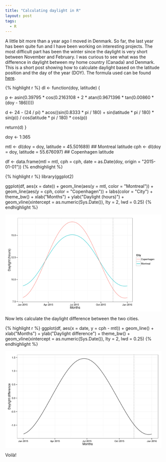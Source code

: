 ```yaml
---
title: "Calculating daylight in R"
layout: post
tags:
  - R
---
```


A little bit more than a year ago I moved in Denmark. So far, the last year has been quite fun and I have been working on interesting projects. The most difficult part has been the winter since the daylight is very short between November and February. I was curious to see what was the difference in daylight between my home country (Canada) and Denmark. This is a short post showing how to calculate daylight based on the latitude position and the day of the year (DOY). The formula used can be found [here](http://stackoverflow.com/questions/6372802/calculate-daylight-hours-based-on-gegraphical-coordinates).


{% highlight r %}
dl <- function(doy, latitude) {

  p <- asin(0.39795 * cos(0.2163108 + 2 * atan(0.9671396 * tan(0.00860 * (doy - 186)))))

  d <- 24 - (24 / pi) * acos((sin(0.8333 * pi / 180) + sin(latitude * pi / 180) * sin(p)) / 
    cos(latitude * pi / 180) * cos(p))

  return(d)
}

doy <- 1:365

mtl <- dl(doy = doy, latitude = 45.501689) ## Montreal latitude
cph <- dl(doy = doy, latitude = 55.676097) ## Copenhagen latitude

df <- data.frame(mtl = mtl, cph = cph, date = as.Date(doy, origin = "2015-01-01"))
{% endhighlight %}


{% highlight r %}
library(ggplot2)

ggplot(df, aes(x = date)) +
  geom_line(aes(y = mtl, color = "Montreal")) +
  geom_line(aes(y = cph, color = "Copenhagen")) +
  labs(color = "City") +
  theme_bw() +
  xlab("Months") +
  ylab("Daylight (hours)") +
  geom_vline(xintercept = as.numeric(Sys.Date()), lty = 2, lwd = 0.25)
{% endhighlight %}

<img src="/assets/Rfig/2015-11-06-daylight/unnamed-chunk-2-1.png" title="plot of chunk unnamed-chunk-2" alt="plot of chunk unnamed-chunk-2" style="display: block; margin: auto;" />

Now lets calculate the daylight difference between the two cities.


{% highlight r %}
ggplot(df, aes(x = date, y = cph - mtl)) +
  geom_line() +
  xlab("Months") +
  ylab("Daylight difference") +
  theme_bw() +
  geom_vline(xintercept = as.numeric(Sys.Date()), lty = 2, lwd = 0.25)
{% endhighlight %}

<img src="/assets/Rfig/2015-11-06-daylight/unnamed-chunk-3-1.png" title="plot of chunk unnamed-chunk-3" alt="plot of chunk unnamed-chunk-3" style="display: block; margin: auto;" />

Voilà!
